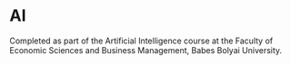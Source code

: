 # AI
Completed as part of the Artificial Intelligence course at the Faculty of Economic Sciences and Business Management, Babes Bolyai University.
